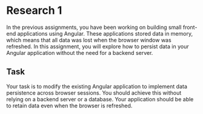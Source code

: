 # Research 1

In the previous assignments, you have been working on building small front-end applications using Angular. These applications stored data in memory, which means that all data was lost when the browser window was refreshed. In this assignment, you will explore how to persist data in your Angular application without the need for a backend server.

## Task

Your task is to modify the existing Angular application to implement data persistence across browser sessions. You should achieve this without relying on a backend server or a database. Your application should be able to retain data even when the browser is refreshed.
